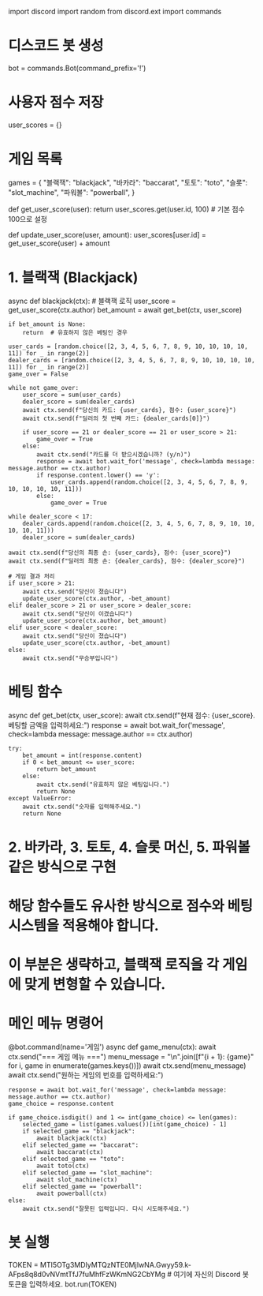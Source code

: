 import discord
import random
from discord.ext import commands

# 디스코드 봇 생성
bot = commands.Bot(command_prefix='!')

# 사용자 점수 저장
user_scores = {}

# 게임 목록
games = {
    "블랙잭": "blackjack",
    "바카라": "baccarat",
    "토토": "toto",
    "슬롯": "slot_machine",
    "파워볼": "powerball",
}

def get_user_score(user):
    return user_scores.get(user.id, 100)  # 기본 점수 100으로 설정

def update_user_score(user, amount):
    user_scores[user.id] = get_user_score(user) + amount

# 1. 블랙잭 (Blackjack)
async def blackjack(ctx):
    # 블랙잭 로직
    user_score = get_user_score(ctx.author)
    bet_amount = await get_bet(ctx, user_score)

    if bet_amount is None:
        return  # 유효하지 않은 베팅인 경우

    user_cards = [random.choice([2, 3, 4, 5, 6, 7, 8, 9, 10, 10, 10, 10, 11]) for _ in range(2)]
    dealer_cards = [random.choice([2, 3, 4, 5, 6, 7, 8, 9, 10, 10, 10, 10, 11]) for _ in range(2)]
    game_over = False

    while not game_over:
        user_score = sum(user_cards)
        dealer_score = sum(dealer_cards)
        await ctx.send(f"당신의 카드: {user_cards}, 점수: {user_score}")
        await ctx.send(f"딜러의 첫 번째 카드: {dealer_cards[0]}")

        if user_score == 21 or dealer_score == 21 or user_score > 21:
            game_over = True
        else:
            await ctx.send("카드를 더 받으시겠습니까? (y/n)")
            response = await bot.wait_for('message', check=lambda message: message.author == ctx.author)
            if response.content.lower() == 'y':
                user_cards.append(random.choice([2, 3, 4, 5, 6, 7, 8, 9, 10, 10, 10, 10, 11]))
            else:
                game_over = True

    while dealer_score < 17:
        dealer_cards.append(random.choice([2, 3, 4, 5, 6, 7, 8, 9, 10, 10, 10, 10, 11]))
        dealer_score = sum(dealer_cards)

    await ctx.send(f"당신의 최종 손: {user_cards}, 점수: {user_score}")
    await ctx.send(f"딜러의 최종 손: {dealer_cards}, 점수: {dealer_score}")

    # 게임 결과 처리
    if user_score > 21:
        await ctx.send("당신이 졌습니다")
        update_user_score(ctx.author, -bet_amount)
    elif dealer_score > 21 or user_score > dealer_score:
        await ctx.send("당신이 이겼습니다")
        update_user_score(ctx.author, bet_amount)
    elif user_score < dealer_score:
        await ctx.send("당신이 졌습니다")
        update_user_score(ctx.author, -bet_amount)
    else:
        await ctx.send("무승부입니다")


# 베팅 함수
async def get_bet(ctx, user_score):
    await ctx.send(f"현재 점수: {user_score}. 베팅할 금액을 입력하세요:")
    response = await bot.wait_for('message', check=lambda message: message.author == ctx.author)

    try:
        bet_amount = int(response.content)
        if 0 < bet_amount <= user_score:
            return bet_amount
        else:
            await ctx.send("유효하지 않은 베팅입니다.")
            return None
    except ValueError:
        await ctx.send("숫자를 입력해주세요.")
        return None

# 2. 바카라, 3. 토토, 4. 슬롯 머신, 5. 파워볼 같은 방식으로 구현
# 해당 함수들도 유사한 방식으로 점수와 베팅 시스템을 적용해야 합니다.
# 이 부분은 생략하고, 블랙잭 로직을 각 게임에 맞게 변형할 수 있습니다.

# 메인 메뉴 명령어
@bot.command(name='게임')
async def game_menu(ctx):
    await ctx.send("=== 게임 메뉴 ===")
    menu_message = "\n".join([f"{i + 1}: {game}" for i, game in enumerate(games.keys())])
    await ctx.send(menu_message)
    await ctx.send("원하는 게임의 번호를 입력하세요:")

    response = await bot.wait_for('message', check=lambda message: message.author == ctx.author)
    game_choice = response.content

    if game_choice.isdigit() and 1 <= int(game_choice) <= len(games):
        selected_game = list(games.values())[int(game_choice) - 1]
        if selected_game == "blackjack":
            await blackjack(ctx)
        elif selected_game == "baccarat":
            await baccarat(ctx)
        elif selected_game == "toto":
            await toto(ctx)
        elif selected_game == "slot_machine":
            await slot_machine(ctx)
        elif selected_game == "powerball":
            await powerball(ctx)
    else:
        await ctx.send("잘못된 입력입니다. 다시 시도해주세요.")


# 봇 실행
TOKEN = MTI5OTg3MDIyMTQzNTE0MjIwNA.Gwyy59.k-AFps8q8d0vNVmtTfJ7fuMhfFzWKmNG2CbYMg  # 여기에 자신의 Discord 봇 토큰을 입력하세요.
bot.run(TOKEN)
